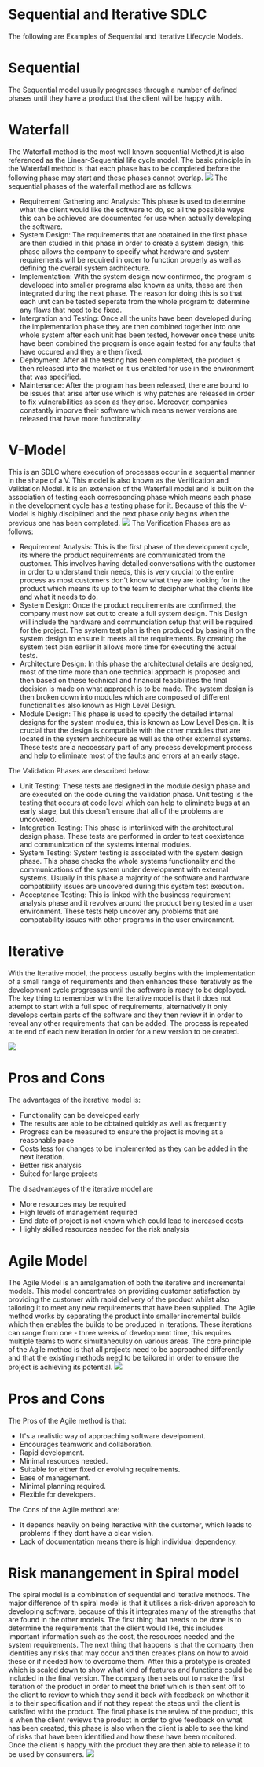# Sequential and Iterative SDLC




The following are Examples of Sequential and Iterative Lifecycle Models.

# Sequential
The Sequential model usually progresses through a number of defined phases until they have a product that the client will be happy with.
# Waterfall
The Waterfall method is the most well known sequential Method,it is also referenced as the Linear-Sequential life cycle model. The basic principle in the Waterfall method is that each phase has to be completed before the following phase may start and these phases cannot overlap.
![](https://www.tutorialspoint.com/sdlc/images/sdlc_waterfall_model.jpg)
The sequential phases of the waterfall method are as follows:
* Requirement Gathering and Analysis:
This phase is used to determine what the client would like the software to do, so all the possible ways this can be achieved are documented for use when actually developing the software.
* System Design:
The requirements that are obatained in the first phase are then studied in this phase in order to create a system design, this phase allows the company to specify what hardware and system requirements will be required in order to function properly as well as defining the overall system architecture.
* Implementation:
With the system design now confirmed, the program is developed into smaller programs also known as units, these are then integrated during the next phase. The reason for doing this is so that each unit can be tested seperate from the whole program to determine any flaws that need to be fixed.
* Intergration and Testing:
Once all the units have been developed during the implementation phase they are then combined together into one whole system after each unit has been tested, however once these units have been combined the program is once again tested for any faults that have occured and they are then fixed.
* Deployment:
After all the testing has been completed, the product is then released into the market or it us enabled for use in the environment that was specified.
* Maintenance:
After the program has been released, there are bound to be issues that arise after use which is why patches are released in order to fix vulnerabilities as soon as they arise. Moreover, companies constantly imporve their software which means newer versions are released that have more functionality.
# V-Model
This is an SDLC where execution of processes occur in a sequential manner in the shape of a V. This model is also known as the Verification and Validation Model. It is an extension of the Waterfall model and is built on the association of testing each corresponding phase which means each phase in the development cycle has a testing phase for it. Because of this the V-Model is highly disciplined and the next phase only begins when the previous one has been completed. ![](https://www.tutorialspoint.com/sdlc/images/sdlc_v_model.jpg)
The Verification Phases are as follows:
* Requirement Analysis:
This is the first phase of the development cycle, its where the product requirements are communicated from the customer. This involves having detailed conversations with the customer in order to understand their needs, this is very crucial to the entire process as most customers don't know what they are looking for in the product which means its up to the team to decipher what the clients like and what it needs to do.
* System Design:
Once the product requirements are confirmed, the company must now set out to create a full system design. This Design will include the hardware and communciation setup that will be required for the project. The system test plan is then produced by basing it on the system design to ensure it meets all the requirements. By creating the system test plan earlier it allows more time for executing the actual tests.
* Architecture Design:
In this phase the architectural details are designed, most of the time more than one technical approach is proposed and then based on these technical and financial feasibilities the final decision is made on what approach is to be made. The system design is then broken down into modules which are composed of different functionalities also known as High Level Design. 
* Module Design:
This phase is used to specify the detailed internal designs for the system modules, this is known as Low Level Design. It is crucial that the design is compatible with the other modules that are located in the system architecure as well as the other external systems. These tests are a neccessary part of any process development process and help to eliminate most of the faults and errors at an early stage.

The Validation Phases are described below:
* Unit Testing:
These tests are designed in the module design phase and are executed on the code during the validation phase. Unit testing is the testing that occurs at code level which can help to eliminate bugs at an early stage, but this doesn't ensure that all of the problems are uncovered.
* Integration Testing:
This phase is interlinked with the architectural design phase. These tests are performed in order to test coexistence and communication of the systems internal modules.
* System Testing:
System testing is associated with the system design phase. This phase checks the whole systems functionality and the communications of the system under development with external systems. Usually in this phase a majority of the software and hardware compatibility issues are uncovered during this system test execution.
* Acceptance Testing:
This is linked with the business requirement analysis phase and it revolves around the product being tested in a user environment. These tests help uncover any problems that are compatability issues with other programs in the user environment. 
# Iterative
With the Iterative model, the process usually begins with the implementation of a small range of requirements and then enhances these iteratively as the development cycle progresses until the software is ready to be deployed. The key thing to remember with the iterative model is that it does not attempt to start with a full spec of requirements, alternatively it only develops certain parts of the software and they then review it in order to reveal any other requirements that can be added. The process is repeated at te end of each new iteration in order for a new version to be created.

![](https://www.tutorialspoint.com/sdlc/images/sdlc_iterative_model.jpg)
# Pros and Cons
The advantages of the iterative model is:
* Functionality can be developed early
* The results are able to be obtained quickly as well as frequently
* Progress can be measured to ensure the project is moving at a reasonable pace
* Costs less for changes to be implemented as they can be added in the next iteration.
* Better risk analysis
* Suited for large projects

The disadvantages of the iterative model are
* More resources may be required
* High levels of management required
* End date of project is not known which could lead to increased costs
* Highly skilled resources needed for the risk analysis

# Agile Model
The Agile Model is an amalgamation of both the iterative and incremental models. This model concentrates on providing customer satisfaction by providing the customer with rapid delivery of the product whilst also tailoring it to meet any new requirements that have been supplied. The Agile method works by separating the product into smaller incremental builds which then enables the builds to be produced in iterations. These iterations can range from one - three weeks of development time, this requires multiple teams to work simultaneoulsy on various areas.
The core principle of the Agile method is that all projects need to be approached differently and that the existing methods need to be tailored in order to ensure the project is achieving its potential.
![](https://www.tutorialspoint.com/sdlc/images/sdlc_agile_model.jpg)
# Pros and Cons
The Pros of the Agile method is that:
* It's a realistic way of approaching software develpoment.
* Encourages teamwork and collaboration.
* Rapid development.
* Minimal resources needed.
* Suitable for either fixed or evolving requirements.
* Ease of management.
* Minimal planning required.
* Flexible for developers.

The Cons of the Agile method are:
* It depends heavily on being iteractive with the customer, which leads to problems if they dont have a clear vision.
* Lack of documentation means there is high individual dependency.
# Risk manangement in Spiral model
The spiral model is a combination of sequential and iterative methods. The major difference of th spiral model is that it utilises a risk-driven approach to developing software, because of this it integrates many of the strengths that are found in the other models.
The first thing that needs to be done is to determine the requirements that the client would like, this includes important information such as the cost, the resources needed and the system requirements.
The next thing that happens is that the company then identifies any risks that may occur and then creates plans on how to avoid these or if needed how to overcome them. After this a prototype is created which is scaled down to show what kind of features and functions could be included in the final version. 
The company then sets out to make the first iteration of the product in order to meet the brief which is then sent off to the client to review to which they send it back with feedback on whether it is to their specification and if not they repeat the steps until the client is satisfied witht the product.
The final phase is the review of the product, this is when the client reviews the product in order to give feedback on what has been created, this phase is also when the client is able to see the kind of risks that have been identified and how these have been monitored. Once the client is happy with the product they are then able to release it to be used by consumers.
![](https://cdncontribute.geeksforgeeks.org/wp-content/uploads/spiral-1-1024x945.jpg)

